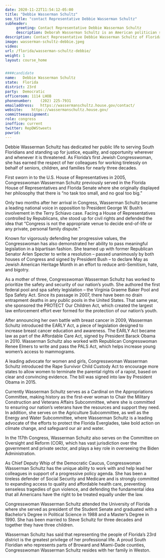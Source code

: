 ```yaml
---
date: 2020-11-22T11:54:12-05:00
title: "Debbie Wasserman Schultz"
seo_title: "contact Representative Debbie Wasserman Schultz"
subheader:
     greeting: Contact Representative Debbie Wasserman Schultz 
     description: Deborah Wasserman Schultz is an American politician serving as the U.S. Representative from Florida's 23rd congressional district, first elected to Congress in 2004. A member of the Democratic Party, she is a former Chair of the Democratic National Committee.
description: Contact Representative Debbie Wasserman Schultz of Florida. Contact information for Debbie Wasserman Schultz includes email address, phone number, and mailing address.
image: wasserman-schultz-debbie.jpeg
video: 
url: /florida/wasserman-schultz-debbie/
weight: 1
layout: course_home


####candidate
name:	Debbie Wasserman Schultz
state:	Florida
district: 23rd
party:	Democratic
officeroom:	1114 LHOB
phonenumber:	(202) 225-7931
emailaddress:	https://wassermanschultz.house.gov/contact/
website:	https://wassermanschultz.house.gov/
committeeassignment: 
role: congress
inoffice: current
twitter: RepDWStweets
powrid: 
---
```


Debbie Wasserman Schultz has dedicated her public life to serving South Floridians and standing up for justice, equality, and opportunity wherever and whenever it is threatened. As Florida’s first Jewish Congresswoman, she has earned the respect of her colleagues for working tirelessly on behalf of seniors, children, and families for nearly three decades.

First sworn in to the U.S. House of Representatives in 2005, Congresswoman Wasserman Schultz previously served in the Florida House of Representatives and Florida Senate where she originally displayed her philosophy that there is “no task too small, and no goal too big.”

Only two months after her arrival in Congress, Wasserman Schultz became a leading national voice in opposition to President George W. Bush’s involvement in the Terry Schiavo case. Facing a House of Representatives controlled by Republicans, she stood up for civil rights and defended the idea that “Congress is not the appropriate venue to decide end-of-life or any private, personal family dispute.”

Known for vigorously defending her progressive values, the Congresswoman has also demonstrated her ability to pass meaningful legislation in a bipartisan fashion. She teamed up with former Republican Senator Arlen Specter to write a resolution – passed unanimously by both houses of Congress and signed by President Bush – to declare May as Jewish American Heritage Month in an effort to reduce anti-Semitism, hate, and bigotry.

As a mother of three, Congresswoman Wasserman Schultz has worked to prioritize the safety and security of our nation’s youth. She authored the first federal pool and spa safety legislation – the Virginia Graeme Baker Pool and Spa Safety Act. Since its passage in 2007, there have been no drain entrapment deaths in any public pools in the United States. That same year, she sponsored the PROTECT Our Children Act, which created the largest law enforcement effort ever formed for the protection of our nation’s youth.

After announcing her own battle with breast cancer in 2009, Wasserman Schultz introduced the EARLY Act, a piece of legislation designed to increase breast cancer education and awareness. The EARLY Act became law as part of the Affordable Care Act, signed by President Barack Obama in 2010. Wasserman Schultz also worked with Republican Congresswoman Renee Elmers to write and pass the PALS Act, which helps increase young women’s access to mammograms.

A leading advocate for women and girls, Congresswoman Wasserman Schultz introduced the Rape Survivor Child Custody Act to encourage more states to allow women to terminate the parental rights of a rapist, based on clear and convincing evidence. The bill was signed into law by President Obama in 2015.

Currently Wasserman Schultz serves as a Cardinal on the Appropriations Committee, making history as the first-ever woman to Chair the Military Construction and Veterans Affairs Subcommittee, where she is committed to ensuring our nation’s veterans have the resources and support they need. In addition, she serves on the Agriculture Subcommittee, as well as the Energy and Water Subcommittee, where Wasserman Schultz is a leading advocate of the efforts to protect the Florida Everglades, take bold action on climate change, and safeguard our air and water.

In the 117th Congress, Wasserman Schultz also serves on the Committee on Oversight and Reform (COR), which has vast jurisdiction over the government and private sector, and plays a key role in overseeing the Biden Administration.  

As Chief Deputy Whip of the Democratic Caucus, Congresswoman Wasserman Schultz has the unique ability to work with and help lead her colleagues in support of a progressive policy agenda. She has been a tireless defender of Social Security and Medicare and is strongly committed to expanding access to quality and affordable health care, preventing senseless tragedies of gun violence, and defending the fundamental idea that all Americans have the right to be treated equally under the law.

Congresswoman Wasserman Schultz attended the University of Florida where she served as president of the Student Senate and graduated with a Bachelor’s Degree in Political Science in 1988 and a Master’s Degree in 1990. She has been married to Steve Schultz for three decades and together they have three children.

Wasserman Schultz has said that representing the people of Florida’s 23rd district is the greatest privilege of her professional life. A proud South Floridian who represents parts of Broward and Miami-Dade counties, Congresswoman Wasserman Schultz resides with her family in Weston.
